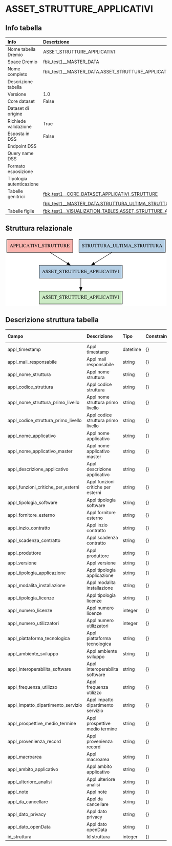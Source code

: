 # ASSET_STRUTTURE_APPLICATIVI

## Info tabella

| Info                     | Descrizione                                                                                                                                           |
|:-------------------------|:------------------------------------------------------------------------------------------------------------------------------------------------------|
| Nome tabella Dremio      | ASSET_STRUTTURE_APPLICATIVI                                                                                                                           |
| Space Dremio             | fbk_test1__MASTER_DATA                                                                                                                                |
| Nome completo            | fbk_test1__MASTER_DATA.ASSET_STRUTTURE_APPLICATIVI                                                                                                    |
| Descrizione tabella      |                                                                                                                                                       |
| Versione                 | 1.0                                                                                                                                                   |
| Core dataset             | False                                                                                                                                                 |
| Dataset di origine       |                                                                                                                                                       |
| Richiede validazione     | True                                                                                                                                                  |
| Esposta in DSS           | False                                                                                                                                                 |
| Endpoint DSS             |                                                                                                                                                       |
| Query name DSS           |                                                                                                                                                       |
| Formato esposizione      |                                                                                                                                                       |
| Tipologia autenticazione |                                                                                                                                                       |
| Tabelle genitrici        | [fbk_test1__CORE_DATASET.APPLICATIVI_STRUTTURE](/Documentation/fbk_test1__CORE_DATASET/APPLICATIVI_STRUTTURE/markdown.md)                             |
|                          | [fbk_test1__MASTER_DATA.STRUTTURA_ULTIMA_STRUTTURA](/Documentation/fbk_test1__MASTER_DATA/STRUTTURA_ULTIMA_STRUTTURA/markdown.md)                     |
| Tabelle figlie           | [fbk_test1__VISUALIZATION_TABLES.ASSET_STRUTTURE_APPLICATIVI](/Documentation/fbk_test1__VISUALIZATION_TABLES/ASSET_STRUTTURE_APPLICATIVI/markdown.md) |

## Struttura relazionale

![ASSET_STRUTTURE_APPLICATIVI](./graph_png.png)

## Descrizione struttura tabella

| Campo                               | Descrizione                         | Tipo     | Constraints   | Linked data   | errors   |
|:------------------------------------|:------------------------------------|:---------|:--------------|:--------------|:---------|
| appl_timestamp                      | Appl timestamp                      | datetime | {}            |               | {}       |
| appl_mail_responsabile              | Appl mail responsabile              | string   | {}            |               | {}       |
| appl_nome_struttura                 | Appl nome struttura                 | string   | {}            |               | {}       |
| appl_codice_struttura               | Appl codice struttura               | string   | {}            |               | {}       |
| appl_nome_struttura_primo_livello   | Appl nome struttura primo livello   | string   | {}            |               | {}       |
| appl_codice_struttura_primo_livello | Appl codice struttura primo livello | string   | {}            |               | {}       |
| appl_nome_applicativo               | Appl nome applicativo               | string   | {}            |               | {}       |
| appl_nome_applicativo_master        | Appl nome applicativo master        | string   | {}            |               | {}       |
| appl_descrizione_applicativo        | Appl descrizione applicativo        | string   | {}            |               | {}       |
| appl_funzioni_critiche_per_esterni  | Appl funzioni critiche per esterni  | string   | {}            |               | {}       |
| appl_tipologia_software             | Appl tipologia software             | string   | {}            |               | {}       |
| appl_fornitore_esterno              | Appl fornitore esterno              | string   | {}            |               | {}       |
| appl_inzio_contratto                | Appl inzio contratto                | string   | {}            |               | {}       |
| appl_scadenza_contratto             | Appl scadenza contratto             | string   | {}            |               | {}       |
| appl_produttore                     | Appl produttore                     | string   | {}            |               | {}       |
| appl_versione                       | Appl versione                       | string   | {}            |               | {}       |
| appl_tipologia_applicazione         | Appl tipologia applicazione         | string   | {}            |               | {}       |
| appl_modalita_installazione         | Appl modalita installazione         | string   | {}            |               | {}       |
| appl_tipologia_licenze              | Appl tipologia licenze              | string   | {}            |               | {}       |
| appl_numero_licenze                 | Appl numero licenze                 | integer  | {}            |               | {}       |
| appl_numero_utilizzatori            | Appl numero utilizzatori            | integer  | {}            |               | {}       |
| appl_piattaforma_tecnologica        | Appl piattaforma tecnologica        | string   | {}            |               | {}       |
| appl_ambiente_sviluppo              | Appl ambiente sviluppo              | string   | {}            |               | {}       |
| appl_interoperabilita_software      | Appl interoperabilita software      | string   | {}            |               | {}       |
| appl_frequenza_utilizzo             | Appl frequenza utilizzo             | string   | {}            |               | {}       |
| appl_impatto_dipartimento_servizio  | Appl impatto dipartimento servizio  | string   | {}            |               | {}       |
| appl_prospettive_medio_termine      | Appl prospettive medio termine      | string   | {}            |               | {}       |
| appl_provenienza_record             | Appl provenienza record             | string   | {}            |               | {}       |
| appl_macroarea                      | Appl macroarea                      | string   | {}            |               | {}       |
| appl_ambito_applicativo             | Appl ambito applicativo             | string   | {}            |               | {}       |
| appl_ulteriore_analisi              | Appl ulteriore analisi              | string   | {}            |               | {}       |
| appl_note                           | Appl note                           | string   | {}            |               | {}       |
| appl_da_cancellare                  | Appl da cancellare                  | string   | {}            |               | {}       |
| appl_dato_privacy                   | Appl dato privacy                   | string   | {}            |               | {}       |
| appl_dato_openData                  | Appl dato openData                  | string   | {}            |               | {}       |
| id_struttura                        | Id struttura                        | integer  | {}            |               | {}       |
